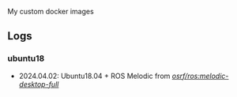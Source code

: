 My custom docker images

## Logs
### ubuntu18
- 2024.04.02: Ubuntu18.04 + ROS Melodic from <U>*osrf/ros:melodic-desktop-full*</U>